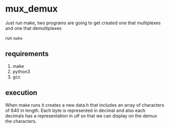 # mux_demux
Just run make, two programs are going to get created one that multiplexes 
and one that demultiplexes 

run ```make```

## requirements
1. make
2. python3
3. gcc

## execution
When make runs it creates a new data.h that includes an array of characters of 640 in length.
Each byte is represented in decimal and also each decimals has a representation in utf so that we
can display on the demux the characters. 
